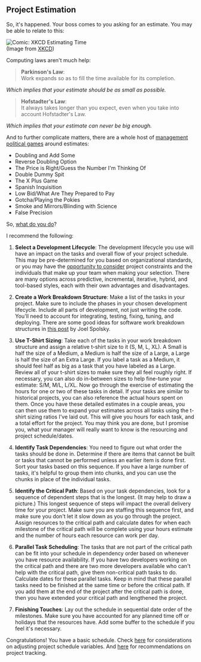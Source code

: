 ## Project Estimation

So, it's happened. Your boss comes to you asking for an estimate. You may be able to relate to this:

![Comic: XKCD Estimating Time](https://imgs.xkcd.com/comics/estimating_time.png)  
(Image from [XKCD](https://xkcd.com/1658))

Computing laws aren't much help:

>**Parkinson's Law**:  
>Work expands so as to fill the time available for its completion.

*Which implies that your estimate should be as small as possible.*

>**Hofstadter's Law**:  
>It always takes longer than you expect, even when you take into account Hofstadter's Law.

*Which implies that your estimate can never be big enough.*

And to further complicate matters, there are a whole host of [management political games](https://web.archive.org/web/20080922190914/http://www.thomsettinternational.com/main/articles/hot/games.htm) around estimates:

- Doubling and Add Some
- Reverse Doubling Option
- The Price is Right/Guess the Number I'm Thinking Of
- Double Dummy Spit
- The X Plus Game
- Spanish Inquisition
- Low Bid/What Are They Prepared to Pay
- Gotcha/Playing the Pokies
- Smoke and Mirrors/Blinding with Science
- False Precision

So, [what do you do](https://www.youtube.com/watch?v=rpMx4YY1syM&t=14s)?

I recommend the following:

1. **Select a Development Lifecycle**: The development lifecycle you use will have an impact on the tasks and overall flow of your project schedule. This may be pre-determined for you based on organizational standards, or you may have the [opportunity to consider](https://www.matthewyancer.com/2023/10/16/development-lifecycle-variability.html) project constraints and the individuals that make up your team when making your selection. There are many options across predictive, incremental, iterative, hybrid, and tool-based styles, each with their own advantages and disadvantages.

2. **Create a Work Breakdown Structure**: Make a list of the tasks in your project. Make sure to include the phases in your chosen development lifecycle. Include all parts of development, not just writing the code. You'll need to account for integrating, testing, fixing, tuning, and deploying. There are some good ideas for software work breakdown structures in [this post](https://www.joelonsoftware.com/2000/03/29/painless-software-schedules/) by Joel Spolsky.

3. **Use T-Shirt Sizing**: Take each of the tasks in your work breakdown structure and assign a relative t-shirt size to it (S, M, L, XL). A Small is half the size of a Medium, a Medium is half the size of a Large, a Large is half the size of an Extra Large. If you label a task as a Medium, it should feel half as big as a task that you have labeled as a Large. Review all of your t-shirt sizes to make sure they all feel roughly right. If necessary, you can also do in-between sizes to help fine-tune your estimate: S/M, M/L, L/XL. Now go through the exercise of estimating the hours for one or two of these tasks in detail. If your tasks are similar to historical projects, you can also reference the actual hours spent on them. Once you have these detailed estimates in a couple areas, you can then use them to expand your estimates across all tasks using the t-shirt sizing ratios I've laid out. This will give you hours for each task, and a total effort for the project. You may think you are done, but I promise you, what your manager will really want to know is the resourcing and project schedule/dates.

4. **Identify Task Dependencies**: You need to figure out what order the tasks should be done in. Determine if there are items that cannot be built or tasks that cannot be performed unless an earlier item is done first. Sort your tasks based on this sequence. If you have a large number of tasks, it's helpful to group them into chunks, and you can use the chunks in place of the individual tasks.

5. **Identify the Critical Path**: Based on your task dependencies, look for a sequence of dependent steps that is the longest. (It may help to draw a picture.) This longest sequence of steps will impact the overall delivery time for your project. Make sure you are staffing this sequence first, and make sure you don't let it slow down as you go through the project. Assign resources to the critical path and calculate dates for when each milestone of the critical path will be complete using your hours estimate and the number of hours each resource can work per day.

6. **Parallel Task Scheduling**: The tasks that are not part of the critical path can be fit into your schedule in dependency order based on whenever you have resource availability. If you have two developers working on the critical path and there are two more developers available who can't help with the critical path, give them non-critical path tasks to do. Calculate dates for these parallel tasks. Keep in mind that these parallel tasks need to be finished at the same time or before the critical path. If you add them at the end of the project after the critical path is done, then you have extended your critical path and lengthened the project.

7. **Finishing Touches**: Lay out the schedule in sequential date order of the milestones. Make sure you have accounted for any planned time off or holidays that the resources have. Add some buffer to the schedule if you feel it's necessary.

Congratulations! You have a basic schedule. Check [here](https://www.matthewyancer.com/2023/10/10/project-management-triangle.html) for considerations on adjusting project schedule variables. And [here](https://www.matthewyancer.com/2023/10/12/percent-complete.html) for recommendations on project tracking.
